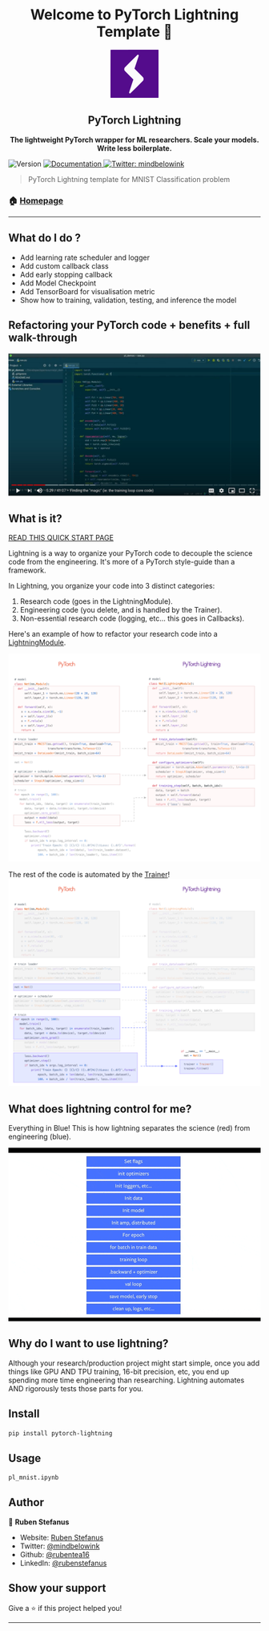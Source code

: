 <h1 align="center">Welcome to PyTorch Lightning Template 👋</h1>

<div align="center">
  
![Logo](images/logos/lightning_logo.svg)
## PyTorch Lightning
**The lightweight PyTorch wrapper for ML researchers. Scale your models. Write less boilerplate.**
</div>

<p>
  <img alt="Version" src="https://img.shields.io/badge/version-0.1.0-blue.svg?cacheSeconds=2592000" />
  <a href="https://github.com/rubentea16/pl-mnist#readme" target="_blank">
    <img alt="Documentation" src="https://img.shields.io/badge/documentation-yes-brightgreen.svg" />
  </a>
  <a href="https://twitter.com/mindbelowink" target="_blank">
    <img alt="Twitter: mindbelowink" src="https://img.shields.io/twitter/follow/mindbelowink.svg?style=social" />
  </a>
</p>

> PyTorch Lightning template for MNIST Classification problem

### 🏠 [Homepage](https://github.com/rubentea16/pl-mnist#readme)

---  
## What do I do ?
- Add learning rate scheduler and logger
- Add custom callback class
- Add early stopping callback
- Add Model Checkpoint
- Add TensorBoard for visualisation metric
- Show how to training, validation, testing, and inference the model

## Refactoring your PyTorch code + benefits + full walk-through
[![Watch the video](images/general/tutorial_cover.jpg)](https://www.youtube.com/watch?v=QHww1JH7IDU)

## What is it?
[READ THIS QUICK START PAGE](https://pytorch-lightning.readthedocs.io/en/stable/new-project.html)

Lightning is a way to organize your PyTorch code to decouple the science code from the engineering.
It's more of a PyTorch style-guide than a framework. 

In Lightning, you organize your code into 3 distinct categories:

1. Research code (goes in the LightningModule).
2. Engineering code (you delete, and is handled by the Trainer).
3. Non-essential research code (logging, etc... this goes in Callbacks).

Here's an example of how to refactor your research code into a [LightningModule](https://pytorch-lightning.readthedocs.io/en/latest/lightning-module.html).

![PT to PL](images/lightning_module/pt_to_pl.png)

The rest of the code is automated by the [Trainer](https://pytorch-lightning.readthedocs.io/en/latest/trainer.html)!
![PT to PL](images/lightning_module/pt_trainer.png)

## What does lightning control for me?

Everything in Blue!
This is how lightning separates the science (red) from engineering (blue).

![Overview](images/general/pl_overview.gif)

## Why do I want to use lightning?
Although your research/production project might start simple, once you add things like GPU AND TPU training, 16-bit precision, etc, you end up spending more time engineering than researching. Lightning automates AND rigorously tests those parts for you.

## Install

```sh
pip install pytorch-lightning
```

## Usage

```sh
pl_mnist.ipynb
```

## Author

👤 **Ruben Stefanus**

* Website: [Ruben Stefanus](https://rubentea16.github.io/)
* Twitter: [@mindbelowink](https://twitter.com/mindbelowink)
* Github: [@rubentea16](https://github.com/rubentea16)
* LinkedIn: [@rubenstefanus](https://linkedin.com/in/rubenstefanus)

## Show your support

Give a ⭐️ if this project helped you!

***
